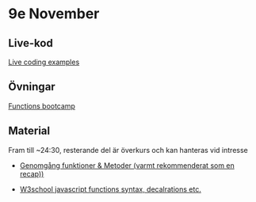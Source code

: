 # 9e November

## Live-kod

[Live coding examples](live-coding/)

## Övningar

[Functions bootcamp](exercises/func_bootcamp.md)

## Material

Fram till ~24:30, resterande del är överkurs och kan hanteras vid intresse
- [Genomgång funktioner & Metoder (varmt rekommenderat som en recap))](https://www.youtube.com/watch?v=xUI5Tsl2JpY)

- [W3school javascript functions syntax, decalrations etc.](https://www.w3schools.com/js/js_functions.asp)
